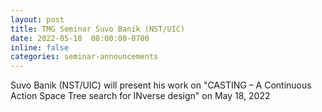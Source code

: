 ```yaml
---
layout: post
title: TMG Seminar Suvo Banik (NST/UIC) 
date: 2022-05-18  08:00:00-0700
inline: false
categories: seminar-announcements
---
```


Suvo Banik (NST/UIC)  will present his work on "CASTING – A Continuous Action Space Tree search for INverse design" on May 18, 2022 

